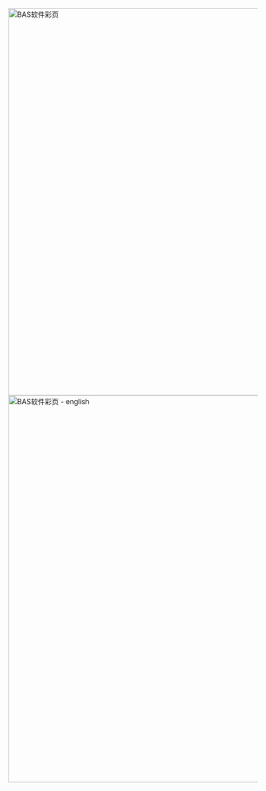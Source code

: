 <img width="540" height="780" alt="BAS软件彩页" src="https://github.com/user-attachments/assets/6b00f50a-d126-4370-b562-0eb001a74fcd" />

<img width="540" height="780" alt="BAS软件彩页 - english" src="https://github.com/user-attachments/assets/2bb48ba7-8ed6-49d9-b5b4-2477c117638d" />


